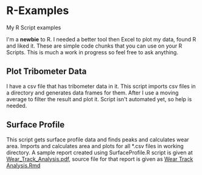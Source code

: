 # R-Examples
My R Script examples

I'm a **newbie** to R. I needed a better tool then Excel to plot my data, found R and liked it. These are simple code chunks that you can use on your R Scripts. This is much a work in progress so feel free to ask anything.

## Plot Tribometer Data

I have a csv file that has tribometer data in it. This script imports csv files in a directory and generates data frames for them. After I use a moving average to filter the result and plot it. Script isn't automated yet, so help is needed.

## Surface Profile

This script gets surface profile data and finds peaks and calculates wear area. Imports and calculates area and plots for all *.csv files in working directory.
A sample report created using SurfaceProfile.R script is given at [Wear_Track_Analysis.pdf](https://github.com/gokcemay/R-Examples/blob/master/Wear_Track_Analysis.pdf), source file for that report is given as [Wear Track Analysis.Rmd](https://github.com/gokcemay/R-Examples/blob/master/Wear%20Track%20Analysis.Rmd)
